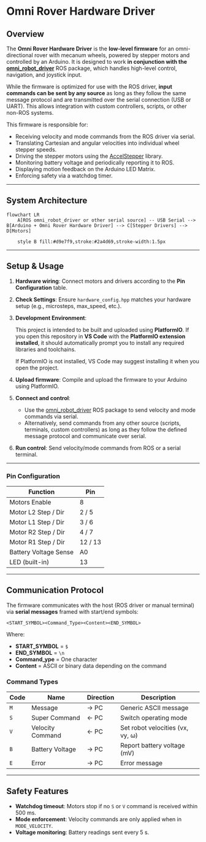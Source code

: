 # Omni Rover Hardware Driver

## Overview

The **Omni Rover Hardware Driver** is the **low-level firmware** for an omni-directional rover with mecanum wheels, powered by stepper motors and controlled by an Arduino.
It is designed to work **in conjunction with the [omni\_robot\_driver](https://github.com/bottad/omni_robot_driver)** ROS package, which handles high-level control, navigation, and joystick input.

While the firmware is optimized for use with the ROS driver, **input commands can be sent by any source** as long as they follow the same message protocol and are transmitted over the serial connection (USB or UART). This allows integration with custom controllers, scripts, or other non-ROS systems.

This firmware is responsible for:

* Receiving velocity and mode commands from the ROS driver via serial.
* Translating Cartesian and angular velocities into individual wheel stepper speeds.
* Driving the stepper motors using the [AccelStepper](https://www.airspayce.com/mikem/arduino/AccelStepper/) library.
* Monitoring battery voltage and periodically reporting it to ROS.
* Displaying motion feedback on the Arduino LED Matrix.
* Enforcing safety via a watchdog timer.

---

## System Architecture


```mermaid
flowchart LR
    A[ROS omni_robot_driver or other serial source] -- USB Serial --> B[Arduino + Omni Rover Hardware Driver] --> C[Stepper Drivers] --> D[Motors]

    style B fill:#d9e7f9,stroke:#2a4d69,stroke-width:1.5px
```

---

## Setup & Usage

1. **Hardware wiring**: Connect motors and drivers according to the **Pin Configuration** table.
2. **Check Settings**: Ensure `hardware_config.hpp` matches your hardware setup (e.g., microsteps, max\_speed, etc.).
3. **Development Environment**:

   This project is intended to be built and uploaded using **PlatformIO**. If you open this repository in **VS Code** with the **PlatformIO extension installed**, it should automatically prompt you to install any required libraries and toolchains.

   If PlatformIO is not installed, VS Code may suggest installing it when you open the project.
4. **Upload firmware**: Compile and upload the firmware to your Arduino using PlatformIO.
5. **Connect and control**:

   * Use the [omni\_robot\_driver](https://github.com/bottad/omni_robot_driver) ROS package to send velocity and mode commands via serial.
   * Alternatively, send commands from any other source (scripts, terminals, custom controllers) as long as they follow the defined message protocol and communicate over serial.
6. **Run control**: Send velocity/mode commands from ROS or a serial terminal.

---

### Pin Configuration

| Function              | Pin     |
| --------------------- | ------- |
| Motors Enable         | 8       |
| Motor L2 Step / Dir   | 2 / 5   |
| Motor L1 Step / Dir   | 3 / 6   |
| Motor R2 Step / Dir   | 4 / 7   |
| Motor R1 Step / Dir   | 12 / 13 |
| Battery Voltage Sense | A0      |
| LED (built-in)        | 13      |

---

## Communication Protocol

The firmware communicates with the host (ROS driver or manual terminal) via **serial messages** framed with start/end symbols:

```
<START_SYMBOL><Command_Type><Content><END_SYMBOL>
```

Where:

* **START_SYMBOL** = `$`
* **END_SYMBOL** = `\n`
* **Command_ype** = One character
* **Content** = ASCII or binary data depending on the command

### Command Types

| Code | Name             | Direction | Description                      |
| ---- | ---------------- | --------- | -------------------------------- |
| `M`  | Message          | → PC      | Generic ASCII message            |
| `S`  | Super Command    | ← PC      | Switch operating mode            |
| `V`  | Velocity Command | ← PC      | Set robot velocities (vx, vy, ω) |
| `B`  | Battery Voltage  | → PC      | Report battery voltage (mV)      |
| `E`  | Error            | → PC      | Error message                    |

---

## Safety Features

* **Watchdog timeout**: Motors stop if no `S` or `V` command is received within 500 ms.
* **Mode enforcement**: Velocity commands are only applied when in `MODE_VELOCITY`.
* **Voltage monitoring**: Battery readings sent every 5 s.